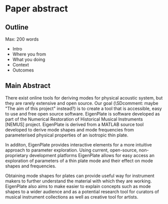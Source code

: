# Paper abstract

## Outline

Max: 200 words

- Intro
- Where you from
- What you doing
- Context
- Outcomes

## Main Abstract

  There exist online tools for deriving modes for physical acoustic system, but they are rarely extensive 
and open source. Our goal (\SDcomment: maybe "The aim of this project" instead?) is to create a tool that is accessible, easy to use and free open source software.
EigenPlate is software developed as part of the Numerical Restoration of Historical Musical Instruments
[NEMUS] project. EigenPlate is derived from a MATLAB source tool developed to derive mode shapes and mode
frequencies from parameterised physical properties of an isotropic thin plate.

  In additon, EigenPlate provides interactive elements for a more intuitive approach to parameter 
exploration. Using current, open-source, non-proprietary development platforms EigenPlate allows for easy 
access an exploration of parameters of a thin plate mode and their effect on mode shapes and frequencies.

  Obtaining mode shapes for plates can provide useful way for instrument makers to further understand the 
material with which they are working. EigenPlate also aims to make easier to explain concepts such as mode shapes to a wider audience and as a potential research tool for curators of musical instrument collections as well as creative tool for artists.
